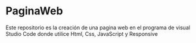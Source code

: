 # PaginaWeb
Este repositorio es la creación de una pagina web en el programa de visual Studio Code donde utilice Html, Css, JavaScript y Responsive
